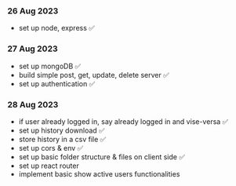 ### 26 Aug 2023

- set up node, express ✅

### 27 Aug 2023

- set up mongoDB ✅
- build simple post, get, update, delete server ✅
- set up authentication ✅

### 28 Aug 2023

- if user already logged in, say already logged in and vise-versa ✅
- set up history download ✅
- store history in a csv file ✅
- set up cors & env ✅
- set up basic folder structure & files on client side ✅
- set up react router
- implement basic show active users functionalities
